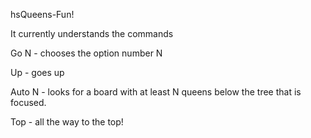 hsQueens-Fun!


It currently understands the commands

Go N   -  chooses the option number N

Up     -  goes up

Auto N -  looks for a board with at least N queens below the tree
	  that is focused.

Top   - all the way to the top!
